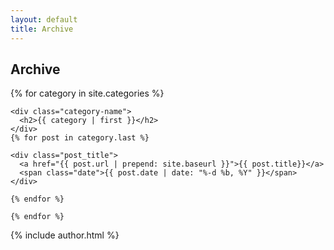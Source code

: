 ```yaml
---
layout: default
title: Archive
---
```


<div>

  <h2>Archive</h2>

  <section class="archive_list">
    {% for category in site.categories %}

    <div class="category-name">
      <h2>{{ category | first }}</h2>
    </div>
    {% for post in category.last %}

    <div class="post_title">
      <a href="{{ post.url | prepend: site.baseurl }}">{{ post.title}}</a>
      <span class="date">{{ post.date | date: "%-d %b, %Y" }}</span>
    </div>

    {% endfor %}

    {% endfor %}

  </section>

  <footer class="article-footer" mar>
    {% include author.html %}
  </footer>
</div>

